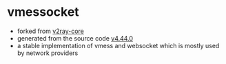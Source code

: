 # vmessocket
- forked from [v2ray-core](https://github.com/v2fly/v2ray-core)
- generated from the source code [v4.44.0](https://github.com/v2fly/v2ray-core/archive/refs/tags/v4.44.0.zip)
- a stable implementation of vmess and websocket which is mostly used by network providers
